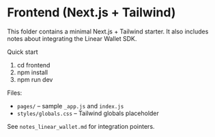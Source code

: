 # Frontend (Next.js + Tailwind)

This folder contains a minimal Next.js + Tailwind starter. It also includes notes about integrating the Linear Wallet SDK.

Quick start

1. cd frontend
2. npm install
3. npm run dev

Files:
- `pages/` – sample `_app.js` and `index.js`
- `styles/globals.css` – Tailwind globals placeholder

See `notes_linear_wallet.md` for integration pointers.
